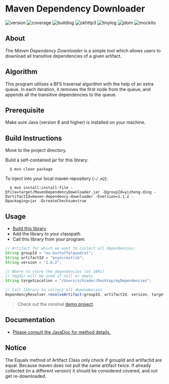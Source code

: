 
Maven Dependency Downloader
========================================= 

![version](https://img.shields.io/badge/version-1.1.2-brightgreen)
![coverage](https://img.shields.io/badge/coverage-96%25-brightgreen)
![building](https://img.shields.io/badge/build-passing-brightgreen)
![okhttp3](https://img.shields.io/badge/OkHttp3-4.9.1-blue)
![tinylog](https://img.shields.io/badge/TinyLog-1.3.6-blue)
![jdom](https://img.shields.io/badge/JDom-2.0.2-blue)
![mockito](https://img.shields.io/badge/Mockito-3.8.0-blue)

About 
----- 
The *Maven Dependency Downloader* is a simple tool which allows users to download all 
transitive dependencies of a given artifact. 

Algorithm
----- 
This program utilizes a BFS traversal algorithm with the help of an extra queue.
In each iteration, it removes the first node from the queue, and appends all the transitive
dependencies to the queue.

Prerequisite 
----- 
Make sure Java (version 8 and higher) is installed on your machine.


Build Instructions 
----- 
Move to the project directory.
 
Build a self-contained jar for this library:

      $ mvn clean package

To inject into your local maven repository (```~/.m2```):

      $ mvn install:install-file -Dfile=target/MavenDependencyDownloader.jar -DgroupId=yizhong.ding -DartifactId=maven-dependency-downloader -Dversion=1.1.2 -Dpackaging=jar -DcreateChecksum=true

Usage
-----

 * [Build this library](#quick-start) 
 * Add the library to your classpath
 * Call this library from your program:  
 
```java
// Artifact for which we want to collect all dependencies:
String groupId = "eu.kartoffelquadrat";
String artifactId = "asyncrestlib";
String version = "1.6.2";

// Where to store the dependencies (as JARs)
// tmpdir will be used if null or empty
String targetLocation = "/Users/schieder/Desktop/myDependencies";

// Call library to collect all dependencies
DependencyResolver.resolveArtifact(groupId, artifactId, version, targetLocation);
```

 > Check out the minimal [demo project](https://github.com/kartoffelquadrat/MavenDependencyDownloaderDemo).


Documentation 
----- 

 * [Please consult the JavaDoc for method details.](https://explorew.github.io/maven-dependency-downloader/)

Notice
----- 
The Equals method of Artifact Class only check if groupId and artifactId are equal.
Because maven does not pull the same artifact twice. If already collected (in a different version) it should
be considered covered, and not get re-downloaded.
